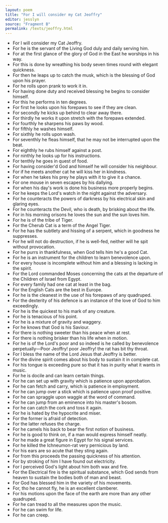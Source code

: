 ```yaml
---
layout: poem
title: "For I will consider my Cat Jeoffry"
editor: jesslyn
source: "Fragment B"
permalink: /texts/jeoffry.html
---
```


- For I will consider my Cat Jeoffry.
- For he is the servant of the Living God duly and daily serving him.
- For at the first glance of the glory of God in the East he worships in his way.
- For this is done by wreathing his body seven times round with elegant quickness.
- For then he leaps up to catch the musk, which is the blessing of God upon his prayer.
- For he rolls upon prank to work it in.
- For having done duty and received blessing he begins to consider himself.
- For this he performs in ten degrees.
- For first he looks upon his forepaws to see if they are clean.
- For secondly he kicks up behind to clear away there.
- For thirdly he works it upon stretch with the forepaws extended.
- For fourthly he sharpens his paws by wood.
- For fifthly he washes himself.
- For sixthly he rolls upon wash.
- For seventhly he fleas himself, that he may not be interrupted upon the beat.
- For eighthly he rubs himself against a post.
- For ninthly he looks up for his instructions.
- For tenthly he goes in quest of food.
- For having consider'd God and himself he will consider his neighbour.
- For if he meets another cat he will kiss her in kindness.
- For when he takes his prey he plays with it to give it a chance.
- For one mouse in seven escapes by his dallying.
- For when his day's work is done his business more properly begins.
- For he keeps the Lord's watch in the night against the adversary.
- For he counteracts the powers of darkness by his electrical skin and glaring eyes.
- For he counteracts the Devil, who is death, by brisking about the life.
- For in his morning orisons he loves the sun and the sun loves him.
- For he is of the tribe of Tiger.
- For the Cherub Cat is a term of the Angel Tiger.
- For he has the subtlety and hissing of a serpent, which in goodness he suppresses.
- For he will not do destruction, if he is well-fed, neither will he spit without provocation.
- For he purrs in thankfulness, when God tells him he's a good Cat.
- For he is an instrument for the children to learn benevolence upon.
- For every house is incomplete without him and a blessing is lacking in the spirit.
- For the Lord commanded Moses concerning the cats at the departure of the Children of Israel from Egypt.
- For every family had one cat at least in the bag.
- For the English Cats are the best in Europe.
- For he is the cleanest in the use of his forepaws of any quadruped.
- For the dexterity of his defence is an instance of the love of God to him exceedingly.
- For he is the quickest to his mark of any creature.
- For he is tenacious of his point.
- For he is a mixture of gravity and waggery.
- For he knows that God is his Saviour.
- For there is nothing sweeter than his peace when at rest.
- For there is nothing brisker than his life when in motion.
- For he is of the Lord's poor and so indeed is he called by benevolence perpetually—Poor Jeoffry! poor Jeoffry! the rat has bit thy throat.
- For I bless the name of the Lord Jesus that Jeoffry is better.
- For the divine spirit comes about his body to sustain it in complete cat.
- For his tongue is exceeding pure so that it has in purity what it wants in music.
- For he is docile and can learn certain things.
- For he can set up with gravity which is patience upon approbation.
- For he can fetch and carry, which is patience in employment.
- For he can jump over a stick which is patience upon proof positive.
- For he can spraggle upon waggle at the word of command.
- For he can jump from an eminence into his master's bosom.
- For he can catch the cork and toss it again.
- For he is hated by the hypocrite and miser.
- For the former is afraid of detection.
- For the latter refuses the charge.
- For he camels his back to bear the first notion of business.
- For he is good to think on, if a man would express himself neatly.
- For he made a great figure in Egypt for his signal services.
- For he killed the Ichneumon-rat very pernicious by land.
- For his ears are so acute that they sting again.
- For from this proceeds the passing quickness of his attention.
- For by stroking of him I have found out electricity.
- For I perceived God's light about him both wax and fire.
- For the Electrical fire is the spiritual substance, which God sends from heaven to sustain the bodies both of man and beast.
- For God has blessed him in the variety of his movements.
- For, tho he cannot fly, he is an excellent clamberer.
- For his motions upon the face of the earth are more than any other quadruped.
- For he can tread to all the measures upon the music.
- For he can swim for life.
- For he can creep.
